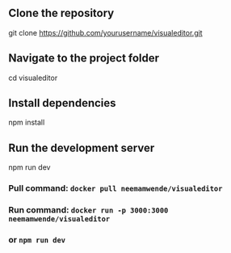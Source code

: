 ## Clone the repository
git clone https://github.com/yourusername/visualeditor.git

## Navigate to the project folder
cd visualeditor

## Install dependencies
npm install

## Run the development server
npm run dev

### Pull command: `docker pull neemamwende/visualeditor`
### Run command: `docker run -p 3000:3000 neemamwende/visualeditor` 
### or `npm run dev`
